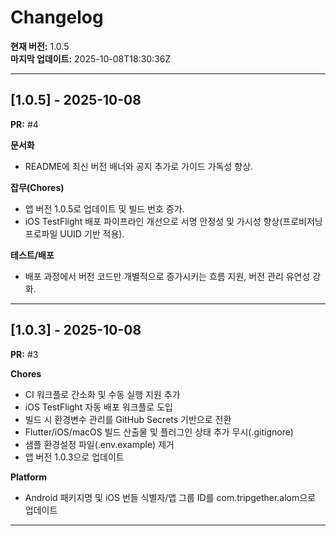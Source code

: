 # Changelog

**현재 버전:** 1.0.5  
**마지막 업데이트:** 2025-10-08T18:30:36Z  

---

## [1.0.5] - 2025-10-08

**PR:** #4  

**문서화**
- README에 최신 버전 배너와 공지 추가로 가이드 가독성 향상.

**잡무(Chores)**
- 앱 버전 1.0.5로 업데이트 및 빌드 번호 증가.
- iOS TestFlight 배포 파이프라인 개선으로 서명 안정성 및 가시성 향상(프로비저닝 프로파일 UUID 기반 적용).

**테스트/배포**
- 배포 과정에서 버전 코드만 개별적으로 증가시키는 흐름 지원, 버전 관리 유연성 강화.

---

## [1.0.3] - 2025-10-08

**PR:** #3  

**Chores**
- CI 워크플로 간소화 및 수동 실행 지원 추가
- iOS TestFlight 자동 배포 워크플로 도입
- 빌드 시 환경변수 관리를 GitHub Secrets 기반으로 전환
- Flutter/iOS/macOS 빌드 산출물 및 플러그인 상태 추가 무시(.gitignore)
- 샘플 환경설정 파일(.env.example) 제거
- 앱 버전 1.0.3으로 업데이트

**Platform**
- Android 패키지명 및 iOS 번들 식별자/앱 그룹 ID를 com.tripgether.alom으로 업데이트

---

